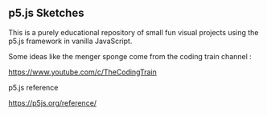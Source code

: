 ## p5.js Sketches

This is a purely educational repository of small fun
visual projects using the p5.js framework in vanilla JavaScript.

Some ideas like the menger sponge come from the
coding train channel : 

https://www.youtube.com/c/TheCodingTrain

p5.js reference

https://p5js.org/reference/